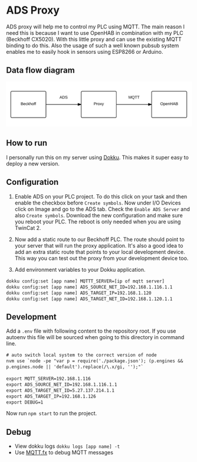 # ADS Proxy
ADS proxy will help me to control my PLC using MQTT.
The main reason I need this is because I want to use OpenHAB in combination with my PLC (Beckhoff CX5020).
With this little proxy and can use the existing MQTT binding to do this.
Also the usage of such a well known pubsub system enables me to easily hook in sensors using ESP8266 or Arduino.

## Data flow diagram

![Diagram](diagram.jpg)

## How to run
I personally run this on my server using [Dokku](http://progrium.viewdocs.io/dokku/). This makes it super easy to deploy a new version.

## Configuration

1. Enable ADS on your PLC project. To do this click on your task and then enable the checkbox before `Create symbols`.
Now under I/O Devices click on Image and go to the ADS tab. Check the `Enable ADS Server` and also `Create symbols`.
Download the new configuration and make sure you reboot your PLC. The reboot is only needed when you are using TwinCat 2.

2. Now add a static route to our Beckhoff PLC. The route should point to your server that will run the proxy application.
It's also a good idea to add an extra static route that points to your local development device. This way you can test out the proxy from your development device too.

3. Add environment variables to your Dokku application.
```
dokku config:set [app name] MQTTT_SERVER=[ip of mqtt server]
dokku config:set [app name] ADS_SOURCE_NET_ID=192.168.1.116.1.1
dokku config:set [app name] ADS_TARGET_IP=192.168.1.120
dokku config:set [app name] ADS_TARGET_NET_ID=192.168.1.120.1.1
```

## Development
Add a `.env` file with following content to the repository root.
If you use autoenv this file will be sourced when going to this directory in command line.

```
# auto switch local system to the correct version of node
nvm use `node -pe "var p = require('./package.json'); (p.engines && p.engines.node || 'default').replace(/\.x/gi, '');"`

export MQTT_SERVER=192.168.1.116
export ADS_SOURCE_NET_ID=192.168.1.116.1.1
export ADS_TARGET_NET_ID=5.27.137.214.1.1
export ADS_TARGET_IP=192.168.1.126
export DEBUG=1
```

Now run `npm start` to run the project.

## Debug
* View dokku logs `dokku logs [app name] -t`
* Use [MQTT.fx](http://www.jensd.de/apps/mqttfx/) to debug MQTT messages

